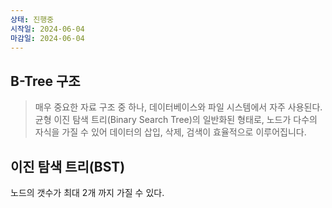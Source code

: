 ```yaml
---
상태: 진행중
시작일: 2024-06-04
마감일: 2024-06-04
---
```

## B-Tree 구조
> 매우 중요한 자료 구조 중 하나, 데이터베이스와 파일 시스템에서 자주 사용된다.
> 균형 이진 탐색 트리(Binary Search Tree)의 일반화된 형태로, 노드가 다수의 자식을 가질 수 있어 데이터의 삽입, 삭제, 검색이 효율적으로 이루어집니다.

## 이진 탐색 트리(BST)
노드의 갯수가 최대 2개 까지 가질 수 있다.
